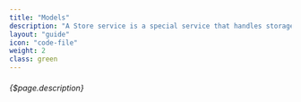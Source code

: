 ```yaml
---
title: "Models"
description: "A Store service is a special service that handles storage for JSON objects"
layout: "guide"
icon: "code-file"
weight: 2
class: green
---
```


###### {$page.description}